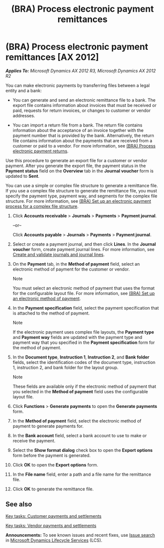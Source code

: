 ﻿---
title: (BRA) Process electronic payment remittances
TOCTitle: (BRA) Process electronic payment remittances
ms:assetid: b6dfc0bc-f391-4dc7-beb8-d056bdb3da9d
ms:mtpsurl: https://technet.microsoft.com/en-us/library/JJ730976(v=AX.60)
ms:contentKeyID: 49675206
ms.date: 04/18/2014
mtps_version: v=AX.60
f1_keywords:
- remittance file
- export file
- BR - 00008
---

# (BRA) Process electronic payment remittances [AX 2012]


_**Applies To:** Microsoft Dynamics AX 2012 R3, Microsoft Dynamics AX 2012 R2_

You can make electronic payments by transferring files between a legal entity and a bank:

  - You can generate and send an electronic remittance file to a bank. The export file contains information about invoices that must be received or paid, requests for return invoices, or changes to customer or vendor addresses.

  - You can import a return file from a bank. The return file contains information about the acceptance of an invoice together with the payment number that is provided by the bank. Alternatively, the return file contains information about the payments that are received from a customer or paid to a vendor. For more information, see [(BRA) Process electronic payment returns](bra-process-electronic-payment-returns.md).

Use this procedure to generate an export file for a customer or vendor payment. After you generate the export file, the payment status in the **Payment status** field on the **Overview** tab in the **Journal voucher** form is updated to **Sent**.

You can use a simple or complex file structure to generate a remittance file. If you use a complex file structure to generate the remittance file, you must specify the payment type, payment way, and segments for the complex file structure. For more information, see [(BRA) Set up an electronic payment process for a complex file structure](bra-set-up-an-electronic-payment-process-for-a-complex-file-structure.md).

1.  Click **Accounts receivable** \> **Journals** \> **Payments** \> **Payment journal**.
    
    –or–
    
    Click **Accounts payable** \> **Journals** \> **Payments** \> **Payment journal**.

2.  Select or create a payment journal, and then click **Lines**. In the **Journal voucher** form, create payment journal lines. For more information, see [Create and validate journals and journal lines](create-and-validate-journals-and-journal-lines.md).

3.  On the **Payment** tab, in the **Method of payment** field, select an electronic method of payment for the customer or vendor.
    

    > [!NOTE]
    > <P>You must select an electronic method of payment that uses the format for the configurable layout file. For more information, see <A href="bra-set-up-an-electronic-method-of-payment.md">(BRA) Set up an electronic method of payment</A>.</P>



4.  In the **Payment specification** field, select the payment specification that is attached to the method of payment.
    

    > [!NOTE]
    > <P>If the electronic payment uses complex file layouts, the <STRONG>Payment type</STRONG> and <STRONG>Payment way</STRONG> fields are updated with the payment type and payment way that you specified in the <STRONG>Payment specification</STRONG> form for the method of payment.</P>



5.  In the **Document type**, **Instruction 1**, **Instruction 2**, and **Bank folder** fields, select the identification codes of the document type, instruction 1, instruction 2, and bank folder for the layout group.
    

    > [!NOTE]
    > <P>These fields are available only if the electronic method of payment that you selected in the <STRONG>Method of payment</STRONG> field uses the configurable layout file.</P>



6.  Click **Functions** \> **Generate payments** to open the **Generate payments** form.

7.  In the **Method of payment** field, select the electronic method of payment to generate payments for.

8.  In the **Bank account** field, select a bank account to use to make or receive the payment.

9.  Select the **Show format dialog** check box to open the **Export options** form before the payment is generated.

10. Click **OK** to open the **Export options** form.

11. In the **File name** field, enter a path and a file name for the remittance file.

12. Click **OK** to generate the remittance file.

## See also

[Key tasks: Customer payments and settlements](key-tasks-customer-payments-and-settlements.md)

[Key tasks: Vendor payments and settlements](key-tasks-vendor-payments-and-settlements.md)

  
**Announcements:** To see known issues and recent fixes, use [Issue search](http://go.microsoft.com/fwlink/?linkid=389258) in [Microsoft Dynamics Lifecycle Services](http://go.microsoft.com/fwlink/?linkid=306505) (LCS).

